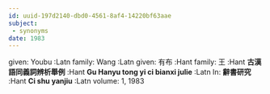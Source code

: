 ```yaml
---
id: uuid-197d2140-dbd0-4561-8af4-14220bf63aae
subject: 
 - synonyms
date: 1983
---
```


given: Youbu :Latn
family: Wang :Latn
given: 有布 :Hant
family: 王 :Hant
**古漢語同義詞辨析舉例** :Hant
**Gu Hanyu tong yi ci bianxi julie** :Latn
In: 
**辭書研究** :Hant
**Ci shu yanjiu** :Latn
volume: 1, 1983
